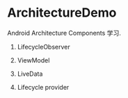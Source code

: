 # ArchitectureDemo

Android Architecture Components 学习.

1. LifecycleObserver

2. ViewModel

3. LiveData

4. Lifecycle provider